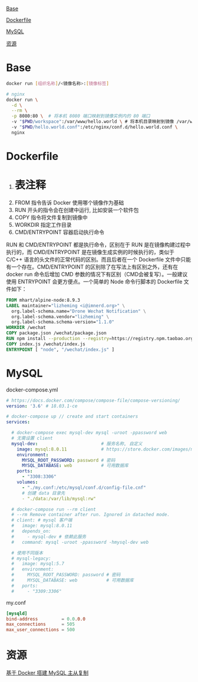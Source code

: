 [Base](#base)

[Dockerfile](#dockerfile)

[MySQL](#mysql)

[资源](#资源)

# Base

```sh
docker run [组织名称]/<镜像名称>:[镜像标签]

# nginx
docker run \
  -d \
  --rm \
  -p 8080:80 \  # 将本机 8080 端口映射到镜像实例内的 80 端口
  -v "$PWD/workspace":/var/www/hello.world \ # 将本机目录映射到镜像 /var/www/hello.world 文件夹
  -v "$PWD/hello.world.conf":/etc/nginx/conf.d/hello.world.conf \
  nginx
```

# Dockerfile

1. # 表注释
2. FROM 指令告诉 Docker 使用哪个镜像作为基础
3. RUN 开头的指令会在创建中运行, 比如安装一个软件包
4. COPY 指令将文件复制到镜像中
5. WORKDIR 指定工作目录
6. CMD/ENTRYPOINT 容器启动执行命令

RUN 和 CMD/ENTRYPOINT 都是执行命令，区别在于 RUN 是在镜像构建过程中执行的，而 CMD/ENTRYPOINT 是在镜像生成实例的时候执行的，类似于 C/C++ 语言的头文件的正常代码的区别。而且后者在一个 Dockerfile 文件中只能有一个存在。CMD/ENTRYPOINT 的区别除了在写法上有区别之外，还有在 docker run 命令后增加 CMD 参数的情况下有区别（CMD会被复写）。一般建议使用 ENTRYPOINT 会更方便点。一个简单的 Node 命令行脚本的 Dockerfile 文件如下：

```Dockerfile
FROM mhart/alpine-node:8.9.3
LABEL maintainer="lizheming <i@imnerd.org>" \
  org.label-schema.name="Drone Wechat Notification" \
  org.label-schema.vendor="lizheming" \
  org.label-schema.schema-version="1.1.0"
WORKDIR /wechat
COPY package.json /wechat/package.json
RUN npm install --production --registry=https://registry.npm.taobao.org
COPY index.js /wechat/index.js
ENTRYPOINT [ "node", "/wechat/index.js" ]
```

# MySQL

docker-compose.yml

```yml
# https://docs.docker.com/compose/compose-file/compose-versioning/
version: '3.6' # 18.03.1-ce

# docker-compose up // create and start containers
services:

  # docker-compose exec mysql-dev mysql -uroot -ppassword web
  # 无需设置 client
  mysql-dev:                        # 服务名称, 自定义
    image: mysql:8.0.11             # https://store.docker.com/images/mysql
    environment:
      MYSQL_ROOT_PASSWORD: password # 密码
      MYSQL_DATABASE: web           # 可用数据库 
    ports:
      - "3308:3306"
    volumes:
      - "./my.conf:/etc/mysql/conf.d/config-file.cnf"
      # 创建 data 目录先
      - "./data:/var/lib/mysql:rw"

  # docker-compose run --rm client
  # --rm Remove container after run. Ignored in datached mode.
  # client: # mysql 客户端
  #   image: mysql:8.0.11
  #   depends_on:
  #     - mysql-dev # 依赖此服务
  #   command: mysql -uroot -ppassword -hmysql-dev web 

  # 使用不同版本
  # mysql-legacy:
  #   image: mysql:5.7
  #   environment:
  #     MYSQL_ROOT_PASSWORD: password # 密码
  #     MYSQL_DATABASE: web           # 可用数据库 
  #   ports:
  #     - "3309:3306"
```

my.conf

```conf
[mysqld]
bind-address         = 0.0.0.0
max_connections      = 505
max_user_connections = 500
```

# 资源

[基于 Docker 搭建 MySQL 主从复制](https://mp.weixin.qq.com/s/m9ZD_KNrinBkv95fuZVoFA)<br>
